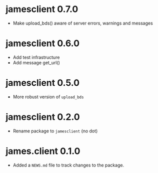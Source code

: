 # jamesclient 0.7.0

- Make upload_bds() aware of server errors, warnings and messages

# jamesclient 0.6.0

- Add test infrastructure
- Add message get_url()

# jamesclient 0.5.0

- More robust version of `upload_bds`

# jamesclient 0.2.0

- Rename package to `jamesclient` (no dot)

# james.client 0.1.0

* Added a `NEWS.md` file to track changes to the package.
